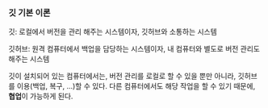 ### 깃 기본 이론
깃: 로컬에서 버전을 관리 해주는 시스템이자, 깃허브와 소통하는 시스템  

깃허브: 원격 컴퓨터에서 백업을 담당하는 시스템이자, 내 컴퓨터와 별도로 버전 관리도 해주는 시스템

깃이 설치되어 있는 컴퓨터에서는, 버전 관리를 로컬로 할 수 있을 뿐만 아니라, 깃허브를 이용(백업, 복구, ...)할 수 있다. 다른 컴퓨터에서도 해당 작업을 할 수 있기 때문에, **협업**이 가능하게 된다.